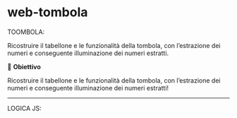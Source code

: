 # web-tombola

TOOMBOLA:

Ricostruire il tabellone e le funzionalità della tombola, con l’estrazione dei numeri e conseguente illuminazione dei numeri estratti.

🎯 **Obiettivo**

Ricostruire il tabellone e le funzionalità della tombola, con l’estrazione dei numeri e conseguente illuminazione dei numeri estratti!


**************************************************************************************************************************************

LOGICA JS:

